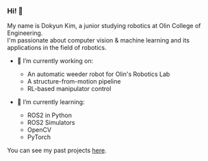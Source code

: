 ### Hi! 👋  
My name is Dokyun Kim, a junior studying robotics at Olin College of Engineering.  
I'm passionate about computer vision & machine learning and its applications in the field of robotics.

- 🔭 I’m currently working on:
   - An automatic weeder robot for Olin's Robotics Lab
   - A structure-from-motion pipeline
   - RL-based manipulator control

- 🌱 I’m currently learning:
   - ROS2 in Python
   - ROS2 Simulators
   - OpenCV
   - PyTorch
 
You can see my past projects [here](https://dokyun-kim4.github.io/portfolio/).

<!--
![My github stats](https://github-readme-stats.vercel.app/api?username=dokyun-kim4&show_icons=true)  
 
![Top Langs](https://github-readme-stats.vercel.app/api/top-langs/?username=dokyun-kim4&layout=compact)
Here are some ideas to get you started:


- 👯 I’m looking to collaborate on ...
- 🤔 I’m looking for help with ...
- 💬 Ask me about ...
- 📫 How to reach me: ...
- 😄 Pronouns: ...
- ⚡ Fun fact: ...
-->

